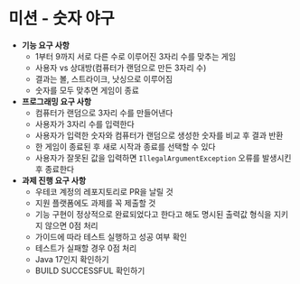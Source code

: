 # 미션 - 숫자 야구

- **기능 요구 사항**
    - 1부터 9까지 서로 다른 수로 이루어진 3자리 수를 맞추는 게임
    - 사용자 vs 상대방(컴퓨터가 랜덤으로 만든 3자리 수)
    - 결과는 볼, 스트라이크, 낫싱으로 이루어짐
    - 숫자를 모두 맞추면 게임이 종료
- **프로그래밍 요구 사항**
    - 컴퓨터가 랜덤으로 3자리 수를 만들어낸다
    - 사용자가 3자리 수를 입력한다
    - 사용자가 입력한 숫자와 컴퓨터가 랜덤으로 생성한 숫자를 비교 후 결과 반환
    - 한 게임이 종료된 후 새로 시작과 종료를 선택할 수 있다
    - 사용자가 잘못된 값을 입력하면 `IllegalArgumentException` 오류를 발생시킨 후 종료한다
- **과제 진행 요구 사항**
    - 우테코 계정의 레포지토리로 PR을 날릴 것
    - 지원 플랫폼에도 과제를 꼭 제출할 것
    - 기능 구현이 정상적으로 완료되었다고 한다고 해도 명시된 출력값 형식을 지키지 않으면 0점 처리
    - 가이드에 따라 테스트 실행하고 성공 여부 확인
    - 테스트가 실패할 경우 0점 처리
    - Java 17인지 확인하기
    - BUILD SUCCESSFUL 확인하기
